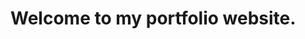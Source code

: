 # Welcome to my portfolio website.


<!-- GENERAL -->
<!-- Every page should maintain thematic consistency with font, coloring, etc. -->
<!-- All images should be sized appropriately and have alternative text displayed should the image fail to render -->

<!-- HOME/LANDING PAGE -->
<!-- Displays a picture of yourself and your name as the main, focal point of the page -->
<!-- Brief sentence description of yourself and who you are -->
<!-- Additional details that fill up the page and make the page look good -->

<!-- ABOUT ME PAGE -->
<!-- Provides additional details on who you are and what you like to do such as interests, occupations, or hobbies -->
<!-- Contains images relating to the interest/occupation/hobby -->
<!-- Contains paragraphs explaining why it pertains to you -->

<!-- JOURNEY PAGE -->
<!-- Tells a story of who you are and how you got to where you are today -->
<!-- Lists chapters of your life such as your education and past jobs -->
<!-- Contains paragraphs explaining why each is an important point in your life -->
<!-- Contains images relating to the life chapter -->


<!-- GENERAL -->
<!-- Proper use of GitHub to maintain the versioning of your webpage -->
<!-- Each page should have a header/navigation bar containing links to your website's other pages -->
<!-- Each page should have a footer that contains ways to connect with you such as phone, email, or social links (GitHub, FaceBook, LinkedIn, Twitter) -->


